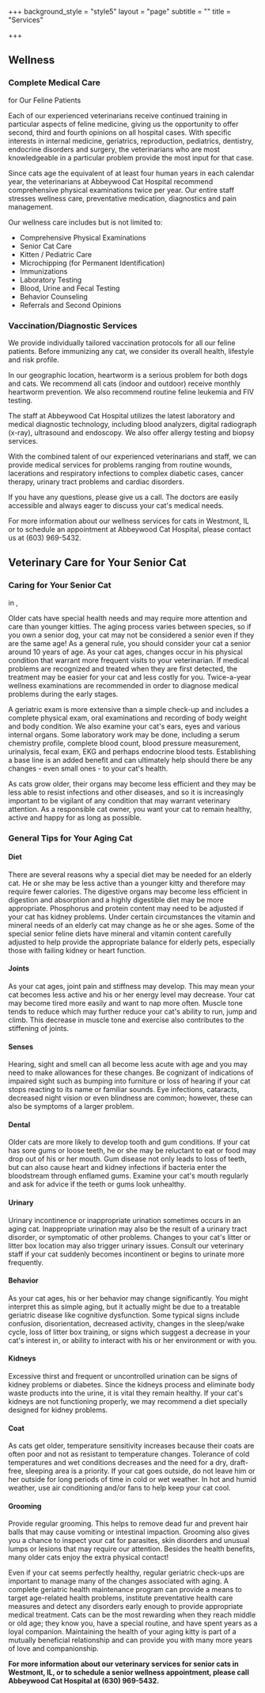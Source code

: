 +++
background_style = "style5"
layout = "page"
subtitle = ""
title = "Services"

+++
## Wellness

### Complete Medical Care

for Our Feline Patients

Each of our experienced veterinarians receive continued training in particular aspects of feline medicine, giving us the opportunity to offer second, third and fourth opinions on all hospital cases. With specific interests in internal medicine, geriatrics, reproduction, pediatrics, dentistry, endocrine disorders and surgery, the veterinarians who are most knowledgeable in a particular problem provide the most input for that case.

Since cats age the equivalent of at least four human years in each calendar year, the veterinarians at Abbeywood Cat Hospital recommend comprehensive physical examinations twice per year. Our entire staff stresses wellness care, preventative medication, diagnostics and pain management.

Our wellness care includes but is not limited to:

* Comprehensive Physical Examinations
* Senior Cat Care
* Kitten / Pediatric Care
* Microchipping (for Permanent Identification)
* Immunizations
* Laboratory Testing
* Blood, Urine and Fecal Testing
* Behavior Counseling
* Referrals and Second Opinions

### Vaccination/Diagnostic Services

We provide individually tailored vaccination protocols for all our feline patients. Before immunizing any cat, we consider its overall health, lifestyle and risk profile.

In our geographic location, heartworm is a serious problem for both dogs and cats. We recommend all cats (indoor and outdoor) receive monthly heartworm prevention. We also recommend routine feline leukemia and FIV testing.

The staff at Abbeywood Cat Hospital utilizes the latest laboratory and medical diagnostic technology, including blood analyzers, digital radiograph (x-ray), ultrasound and endoscopy. We also offer allergy testing and biopsy services.

With the combined talent of our experienced veterinarians and staff, we can provide medical services for problems ranging from routine wounds, lacerations and respiratory infections to complex diabetic cases, cancer therapy, urinary tract problems and cardiac disorders.

If you have any questions, please give us a call. The doctors are easily accessible and always eager to discuss your cat's medical needs.

For more information about our wellness services for cats in Westmont, IL or to schedule an appointment at Abbeywood Cat Hospital, please contact us at (603) 969-5432.

## Veterinary Care for Your Senior Cat

### Caring for Your Senior Cat

in ,

Older cats have special health needs and may require more attention and care than younger kitties. The aging process varies between species, so if you own a senior dog, your cat may not be considered a senior even if they are the same age! As a general rule, you should consider your cat a senior around 10 years of age. As your cat ages, changes occur in his physical condition that warrant more frequent visits to your veterinarian. If medical problems are recognized and treated when they are first detected, the treatment may be easier for your cat and less costly for you. Twice-a-year wellness examinations are recommended in order to diagnose medical problems during the early stages.

A geriatric exam is more extensive than a simple check-up and includes a complete physical exam, oral examinations and recording of body weight and body condition. We also examine your cat's ears, eyes and various internal organs. Some laboratory work may be done, including a serum chemistry profile, complete blood count, blood pressure measurement, urinalysis, fecal exam, EKG and perhaps endocrine blood tests. Establishing a base line is an added benefit and can ultimately help should there be any changes - even small ones - to your cat's health.

As cats grow older, their organs may become less efficient and they may be less able to resist infections and other diseases, and so it is increasingly important to be vigilant of any condition that may warrant veterinary attention. As a responsible cat owner, you want your cat to remain healthy, active and happy for as long as possible.

### General Tips for Your Aging Cat

#### Diet

There are several reasons why a special diet may be needed for an elderly cat. He or she may be less active than a younger kitty and therefore may require fewer calories. The digestive organs may become less efficient in digestion and absorption and a highly digestible diet may be more appropriate. Phosphorus and protein content may need to be adjusted if your cat has kidney problems. Under certain circumstances the vitamin and mineral needs of an elderly cat may change as he or she ages. Some of the special senior feline diets have mineral and vitamin content carefully adjusted to help provide the appropriate balance for elderly pets, especially those with failing kidney or heart function.

#### Joints

As your cat ages, joint pain and stiffness may develop. This may mean your cat becomes less active and his or her energy level may decrease. Your cat may become tired more easily and want to nap more often. Muscle tone tends to reduce which may further reduce your cat's ability to run, jump and climb. This decrease in muscle tone and exercise also contributes to the stiffening of joints.

#### Senses

Hearing, sight and smell can all become less acute with age and you may need to make allowances for these changes. Be cognizant of indications of impaired sight such as bumping into furniture or loss of hearing if your cat stops reacting to its name or familiar sounds. Eye infections, cataracts, decreased night vision or even blindness are common; however, these can also be symptoms of a larger problem.

#### Dental

Older cats are more likely to develop tooth and gum conditions. If your cat has sore gums or loose teeth, he or she may be reluctant to eat or food may drop out of his or her mouth. Gum disease not only leads to loss of teeth, but can also cause heart and kidney infections if bacteria enter the bloodstream through enflamed gums. Examine your cat's mouth regularly and ask for advice if the teeth or gums look unhealthy.

#### Urinary

Urinary incontinence or inappropriate urination sometimes occurs in an aging cat. Inappropriate urination may also be the result of a urinary tract disorder, or symptomatic of other problems. Changes to your cat's litter or litter box location may also trigger urinary issues. Consult our veterinary staff if your cat suddenly becomes incontinent or begins to urinate more frequently.

#### Behavior

As your cat ages, his or her behavior may change significantly. You might interpret this as simple aging, but it actually might be due to a treatable geriatric disease like cognitive dysfunction. Some typical signs include confusion, disorientation, decreased activity, changes in the sleep/wake cycle, loss of litter box training, or signs which suggest a decrease in your cat's interest in, or ability to interact with his or her environment or with you.

#### Kidneys

Excessive thirst and frequent or uncontrolled urination can be signs of kidney problems or diabetes. Since the kidneys process and eliminate body waste products into the urine, it is vital they remain healthy. If your cat's kidneys are not functioning properly, we may recommend a diet specially designed for kidney problems.

#### Coat

As cats get older, temperature sensitivity increases because their coats are often poor and not as resistant to temperature changes. Tolerance of cold temperatures and wet conditions decreases and the need for a dry, draft-free, sleeping area is a priority. If your cat goes outside, do not leave him or her outside for long periods of time in cold or wet weather. In hot and humid weather, use air conditioning and/or fans to help keep your cat cool.

#### Grooming

Provide regular grooming. This helps to remove dead fur and prevent hair balls that may cause vomiting or intestinal impaction. Grooming also gives you a chance to inspect your cat for parasites, skin disorders and unusual lumps or lesions that may require our attention. Besides the health benefits, many older cats enjoy the extra physical contact!

Even if your cat seems perfectly healthy, regular geriatric check-ups are important to manage many of the changes associated with aging. A complete geriatric health maintenance program can provide a means to target age-related health problems, institute preventative health care measures and detect any disorders early enough to provide appropriate medical treatment. Cats can be the most rewarding when they reach middle or old age; they know you, have a special routine, and have spent years as a loyal companion. Maintaining the health of your aging kitty is part of a mutually beneficial relationship and can provide you with many more years of love and companionship.

**For more information about our veterinary services for senior cats in Westmont, IL, or to schedule a senior wellness appointment, please call Abbeywood Cat Hospital at (630) 969-5432.**